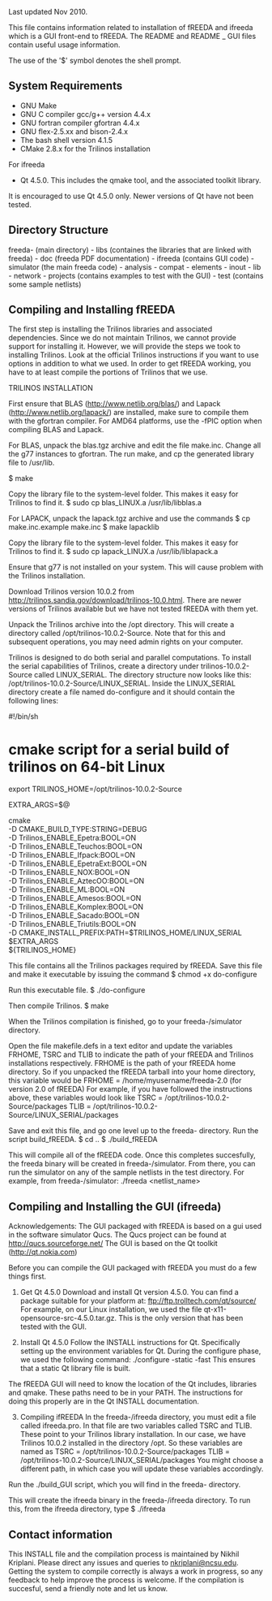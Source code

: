 Last updated Nov 2010.

This file contains information related to installation of fREEDA and
ifreeda which is a GUI front-end to fREEDA. The README and
README _ GUI files contain useful usage information.

The use of the '$' symbol denotes the shell prompt.

System Requirements
-------------------
- GNU Make
- GNU C compiler gcc/g++ version 4.4.x 
- GNU fortran compiler gfortran 4.4.x
- GNU flex-2.5.xx and bison-2.4.x
- The bash shell version 4.1.5
- CMake 2.8.x for the Trilinos installation

For ifreeda

- Qt 4.5.0. This includes the qmake tool, and the associated toolkit library.

It is encouraged to use Qt 4.5.0 only. Newer versions of Qt have not been
tested.

Directory Structure
-------------------
freeda-<version-number> (main directory)
	- libs (containes the libraries that are linked with freeda)
	- doc (freeda PDF documentation)
	- ifreeda (contains GUI code)
	- simulator (the main freeda code)
		- analysis 
		- compat
		- elements
		- inout
		- lib
		- network
		- projects (contains examples to test with the GUI)
	- test (contains some sample netlists)


Compiling and Installing fREEDA
-------------------------------
The first step is installing the Trilinos libraries and associated
dependencies. Since we do not maintain Trilinos, we cannot provide
support for installing it. However, we will provide the steps we took to
installing Trilinos. Look at the official Trilinos instructions if you
want to use options in addition to what we used. In order to get fREEDA
working, you have to at least compile the portions of Trilinos that we use.

TRILINOS INSTALLATION

First ensure that BLAS (http://www.netlib.org/blas/) and Lapack
(http://www.netlib.org/lapack/) are installed, make sure to compile them
with the gfortran compiler. For AMD64 platforms, use the -fPIC option when
compiling BLAS and Lapack.

For BLAS, unpack the blas.tgz archive and edit the file make.inc.
Change all the g77 instances to gfortran. The run make, and cp the generated
library file to /usr/lib.

$ make

Copy the library file to the system-level folder. This makes it easy for
Trilinos to find it.
$ sudo cp blas_LINUX.a /usr/lib/libblas.a

For LAPACK, unpack the lapack.tgz archive and use the commands
$ cp make.inc.example make.inc
$ make lapacklib 

Copy the library file to the system-level folder. This makes it easy for
Trilinos to find it.
$ sudo cp lapack_LINUX.a /usr/lib/liblapack.a

Ensure that g77 is not installed on your system. This will cause problem with the Trilinos installation.

Download Trilinos version 10.0.2 from http://trilinos.sandia.gov/download/trilinos-10.0.html. There are newer versions of Trilinos available but we have not tested fREEDA with them yet.

Unpack the Trilinos archive into the /opt directory. This will create a directory called
/opt/trilinos-10.0.2-Source. Note that for this and subsequent operations, you may need admin rights on your computer.

Trilinos is designed to do both serial and parallel computations. To install the serial capabilities of Trilinos, create a directory under trilinos-10.0.2-Source called LINUX_SERIAL. The directory structure now looks like this:
/opt/trilinos-10.0.2-Source/LINUX_SERIAL.
Inside the LINUX_SERIAL directory create a file named do-configure and it should contain the following lines:

#!/bin/sh
# cmake script for a serial build of trilinos on 64-bit Linux

export TRILINOS_HOME=/opt/trilinos-10.0.2-Source

EXTRA_ARGS=$@

cmake \
  -D CMAKE_BUILD_TYPE:STRING=DEBUG \
  -D Trilinos_ENABLE_Epetra:BOOL=ON \
  -D Trilinos_ENABLE_Teuchos:BOOL=ON \
  -D Trilinos_ENABLE_Ifpack:BOOL=ON \
  -D Trilinos_ENABLE_EpetraExt:BOOL=ON \
  -D Trilinos_ENABLE_NOX:BOOL=ON \
  -D Trilinos_ENABLE_AztecOO:BOOL=ON \
  -D Trilinos_ENABLE_ML:BOOL=ON \
  -D Trilinos_ENABLE_Amesos:BOOL=ON \
  -D Trilinos_ENABLE_Komplex:BOOL=ON \
  -D Trilinos_ENABLE_Sacado:BOOL=ON \
  -D Trilinos_ENABLE_Triutils:BOOL=ON \
  -D CMAKE_INSTALL_PREFIX:PATH=$TRILINOS_HOME/LINUX_SERIAL \
  $EXTRA_ARGS \
  ${TRILINOS_HOME}


This file contains all the Trilinos packages required by fREEDA. Save this file and make it executable by issuing the command
$ chmod +x do-configure

Run this executable file.
$ ./do-configure

Then compile Trilinos.
$ make

When the Trilinos compilation  is finished, go to your freeda-<version-number>/simulator directory.

Open the file makefile.defs in a text editor and update the variables FRHOME,
TSRC and TLIB to indicate the path of your fREEDA and Trilinos installations
respectively.
FRHOME is the path of your fREEDA home directory. So if you unpacked the fREEDA
tarball into your home directory, this variable would be
FRHOME = /home/myusername/freeda-2.0 (for version 2.0 of fREEDA)
For example, if you have followed the instructions above, these variables would look like
TSRC = /opt/trilinos-10.0.2-Source/packages
TLIB = /opt/trilinos-10.0.2-Source/LINUX_SERIAL/packages

Save and exit this file, and go one level up to the freeda-<version-number> directory. Run the script build_fREEDA.
$ cd ..
$ ./build_fREEDA

This will compile all of the fREEDA code. Once this completes succesfully, the freeda binary will be created
in freeda-<version-number>/simulator. From there, you can run the simulator on any of the sample netlists in the test directory.
For example, from freeda-<version-number>/simulator:
./freeda <netlist_name>


Compiling and Installing the GUI (ifreeda)
------------------------------------------

Acknowledgements: 
The GUI packaged with fREEDA is based on a gui used in the software simulator Qucs. The Qucs project can be found at http://qucs.sourceforge.net/
The GUI is based on the Qt toolkit (http://qt.nokia.com)

Before you can compile the GUI packaged with fREEDA you must do a few things first.

1. Get Qt 4.5.0
Download and install Qt version 4.5.0. You can find a package suitable for your platform at:
ftp://ftp.trolltech.com/qt/source/
For example, on our Linux installation, we used the file qt-x11-opensource-src-4.5.0.tar.gz. 
This is the only version that has been tested with the GUI.

2. Install Qt 4.5.0
Follow the INSTALL instructions for Qt. Specifically setting up the environment variables for Qt. During the configure phase, we used the following command:
./configure -static -fast
This ensures that a static Qt library file is built.

The fREEDA GUI  will need to know the location of the Qt includes, libraries and qmake. These paths need to be in your PATH. The instructions for doing this properly are in the Qt INSTALL documentation.

3. Compiling ifREEDA
In the freeda-<version-number>/ifreeda directory, you must edit a file called ifreeda.pro. In that file are two variables called TSRC and TLIB. These point to your Trilinos library installation. 
In our case, we have Trilinos 10.0.2 installed in the directory /opt. So these variables are named as
TSRC = /opt/trilinos-10.0.2-Source/packages
TLIB = /opt/trilinos-10.0.2-Source/LINUX_SERIAL/packages
You might choose a different path, in which case you will update these variables accordingly.

Run the ./build_GUI script, which you will find in the freeda-<version-number> directory.

This will create the ifreeda binary in the freeda-<version-number>/ifreeda directory.
To run this, from the ifreeda directory, type
$ ./ifreeda


Contact information
-------------------
This INSTALL file and the compilation process is maintained by Nikhil Kriplani. Please direct any issues and queries to  nkriplani@ncsu.edu. Getting the system to compile correctly is always a work in progress, so any feedback to help improve 
the process is welcome. If the compilation is succesful, send a friendly note and let us know.
